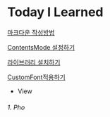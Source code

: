 # Today I Learned


[마크다운 작성방법](https://gist.github.com/ihoneymon/652be052a0727ad59601)


[ContentsMode 설정하기](https://miley.tistory.com/3)

[라이브러리 설치하기](https://miley.tistory.com/4)

[CustomFont적용하기](https://miley.tistory.com/5)


* View

######  1. Pho
